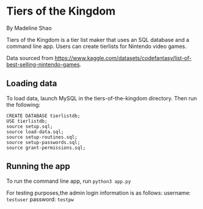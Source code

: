 # Tiers of the Kingdom
By Madeline Shao

Tiers of the Kingdom is a tier list maker that uses an SQL database and a command line app.
Users can create tierlists for Nintendo video games.

Data sourced from https://www.kaggle.com/datasets/codefantasy/list-of-best-selling-nintendo-games.

## Loading data
To load data, launch MySQL in the tiers-of-the-kingdom directory. Then run the following:
```
CREATE DATABASE tierlistdb;
USE tierlistdb;
source setup.sql;
source load-data.sql;
source setup-routines.sql;
source setup-passwords.sql;
source grant-permissions.sql;
```

## Running the app
To run the command line app, run
`python3 app.py`

For testing purposes,the admin login information is as follows:
username: `testuser`
password: `testpw`
